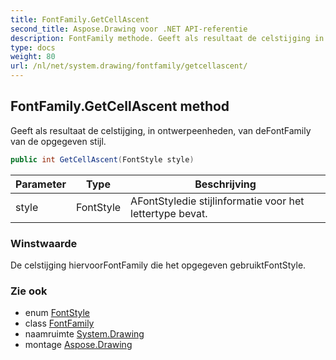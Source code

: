 ```yaml
---
title: FontFamily.GetCellAscent
second_title: Aspose.Drawing voor .NET API-referentie
description: FontFamily methode. Geeft als resultaat de celstijging in ontwerpeenheden van deFontFamily van de opgegeven stijl.
type: docs
weight: 80
url: /nl/net/system.drawing/fontfamily/getcellascent/
---
```

## FontFamily.GetCellAscent method

Geeft als resultaat de celstijging, in ontwerpeenheden, van deFontFamily van de opgegeven stijl.

```csharp
public int GetCellAscent(FontStyle style)
```

| Parameter | Type | Beschrijving |
| --- | --- | --- |
| style | FontStyle | AFontStyledie stijlinformatie voor het lettertype bevat. |

### Winstwaarde

De celstijging hiervoorFontFamily die het opgegeven gebruiktFontStyle.

### Zie ook

* enum [FontStyle](../../fontstyle/)
* class [FontFamily](../)
* naamruimte [System.Drawing](../../fontfamily/)
* montage [Aspose.Drawing](../../../)


